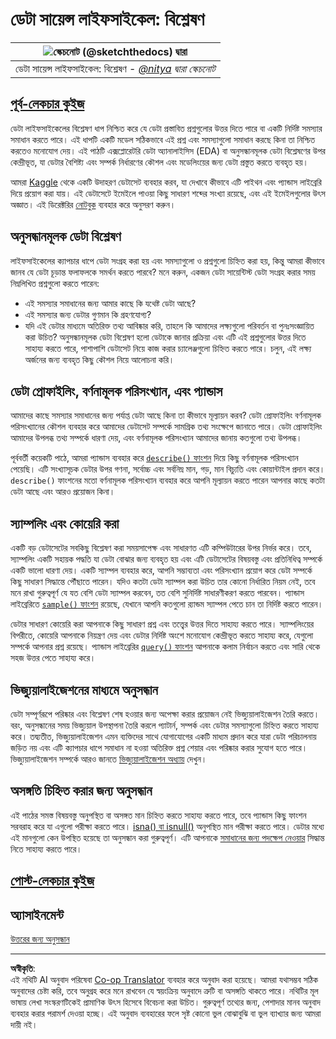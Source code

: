 <!--
CO_OP_TRANSLATOR_METADATA:
{
  "original_hash": "661dad02c3ac239644d34c1eb51e76f8",
  "translation_date": "2025-09-06T20:39:07+00:00",
  "source_file": "4-Data-Science-Lifecycle/15-analyzing/README.md",
  "language_code": "bn"
}
-->
# ডেটা সায়েন্স লাইফসাইকেল: বিশ্লেষণ

|![ স্কেচনোট [(@sketchthedocs)](https://sketchthedocs.dev) দ্বারা ](../../sketchnotes/15-Analyzing.png)|
|:---:|
| ডেটা সায়েন্স লাইফসাইকেল: বিশ্লেষণ - _[@nitya](https://twitter.com/nitya) দ্বারা স্কেচনোট_ |

## [পূর্ব-লেকচার কুইজ](https://ff-quizzes.netlify.app/en/ds/quiz/28)

ডেটা লাইফসাইকেলের বিশ্লেষণ ধাপ নিশ্চিত করে যে ডেটা প্রস্তাবিত প্রশ্নগুলোর উত্তর দিতে পারে বা একটি নির্দিষ্ট সমস্যার সমাধান করতে পারে। এই ধাপটি একটি মডেল সঠিকভাবে এই প্রশ্ন এবং সমস্যাগুলো সমাধান করছে কিনা তা নিশ্চিত করতেও মনোযোগ দেয়। এই পাঠটি এক্সপ্লোরেটরি ডেটা অ্যানালাইসিস (EDA) বা অনুসন্ধানমূলক ডেটা বিশ্লেষণের উপর কেন্দ্রীভূত, যা ডেটার বৈশিষ্ট্য এবং সম্পর্ক নির্ধারণের কৌশল এবং মডেলিংয়ের জন্য ডেটা প্রস্তুত করতে ব্যবহৃত হয়।

আমরা [Kaggle](https://www.kaggle.com/balaka18/email-spam-classification-dataset-csv/version/1) থেকে একটি উদাহরণ ডেটাসেট ব্যবহার করব, যা দেখাবে কীভাবে এটি পাইথন এবং প্যান্ডাস লাইব্রেরি দিয়ে প্রয়োগ করা যায়। এই ডেটাসেটে ইমেইলে পাওয়া কিছু সাধারণ শব্দের সংখ্যা রয়েছে, এবং এই ইমেইলগুলোর উৎস অজ্ঞাত। এই ডিরেক্টরির [নোটবুক](notebook.ipynb) ব্যবহার করে অনুসরণ করুন।

## অনুসন্ধানমূলক ডেটা বিশ্লেষণ

লাইফসাইকেলের ক্যাপচার ধাপে ডেটা সংগ্রহ করা হয় এবং সমস্যাগুলো ও প্রশ্নগুলো চিহ্নিত করা হয়, কিন্তু আমরা কীভাবে জানব যে ডেটা চূড়ান্ত ফলাফলকে সমর্থন করতে পারবে? 
মনে করুন, একজন ডেটা সায়েন্টিস্ট ডেটা সংগ্রহ করার সময় নিম্নলিখিত প্রশ্নগুলো করতে পারেন:
-   এই সমস্যার সমাধানের জন্য আমার কাছে কি যথেষ্ট ডেটা আছে?
-   এই সমস্যার জন্য ডেটার গুণমান কি গ্রহণযোগ্য?
-   যদি এই ডেটার মাধ্যমে অতিরিক্ত তথ্য আবিষ্কার করি, তাহলে কি আমাদের লক্ষ্যগুলো পরিবর্তন বা পুনঃসংজ্ঞায়িত করা উচিত?
অনুসন্ধানমূলক ডেটা বিশ্লেষণ হলো ডেটাকে জানার প্রক্রিয়া এবং এটি এই প্রশ্নগুলোর উত্তর দিতে সাহায্য করতে পারে, পাশাপাশি ডেটাসেট নিয়ে কাজ করার চ্যালেঞ্জগুলো চিহ্নিত করতে পারে। চলুন, এই লক্ষ্য অর্জনের জন্য ব্যবহৃত কিছু কৌশল নিয়ে আলোচনা করি।

## ডেটা প্রোফাইলিং, বর্ণনামূলক পরিসংখ্যান, এবং প্যান্ডাস
আমাদের কাছে সমস্যার সমাধানের জন্য পর্যাপ্ত ডেটা আছে কিনা তা কীভাবে মূল্যায়ন করব? ডেটা প্রোফাইলিং বর্ণনামূলক পরিসংখ্যানের কৌশল ব্যবহার করে আমাদের ডেটাসেট সম্পর্কে সামগ্রিক তথ্য সংক্ষেপে জানাতে পারে। ডেটা প্রোফাইলিং আমাদের উপলব্ধ তথ্য সম্পর্কে ধারণা দেয়, এবং বর্ণনামূলক পরিসংখ্যান আমাদের জানায় কতগুলো তথ্য উপলব্ধ।

পূর্ববর্তী কয়েকটি পাঠে, আমরা প্যান্ডাস ব্যবহার করে [`describe()` ফাংশন](https://pandas.pydata.org/pandas-docs/stable/reference/api/pandas.DataFrame.describe.html) দিয়ে কিছু বর্ণনামূলক পরিসংখ্যান পেয়েছি। এটি সংখ্যাসূচক ডেটার উপর গণনা, সর্বোচ্চ এবং সর্বনিম্ন মান, গড়, মান বিচ্যুতি এবং কোয়ান্টাইল প্রদান করে। `describe()` ফাংশনের মতো বর্ণনামূলক পরিসংখ্যান ব্যবহার করে আপনি মূল্যায়ন করতে পারেন আপনার কাছে কতটা ডেটা আছে এবং আরও প্রয়োজন কিনা।

## স্যাম্পলিং এবং কোয়েরি করা
একটি বড় ডেটাসেটের সবকিছু বিশ্লেষণ করা সময়সাপেক্ষ এবং সাধারণত এটি কম্পিউটারের উপর নির্ভর করে। তবে, স্যাম্পলিং একটি সহায়ক পদ্ধতি যা ডেটা বোঝার জন্য ব্যবহৃত হয় এবং এটি ডেটাসেটের বিষয়বস্তু এবং প্রতিনিধিত্ব সম্পর্কে একটি ভালো ধারণা দেয়। একটি স্যাম্পল ব্যবহার করে, আপনি সম্ভাব্যতা এবং পরিসংখ্যান প্রয়োগ করে ডেটা সম্পর্কে কিছু সাধারণ সিদ্ধান্তে পৌঁছাতে পারেন। যদিও কতটা ডেটা স্যাম্পল করা উচিত তার কোনো নির্ধারিত নিয়ম নেই, তবে মনে রাখা গুরুত্বপূর্ণ যে যত বেশি ডেটা স্যাম্পল করবেন, তত বেশি সুনির্দিষ্ট সাধারণীকরণ করতে পারবেন। 
প্যান্ডাস লাইব্রেরিতে [`sample()` ফাংশন](https://pandas.pydata.org/pandas-docs/stable/reference/api/pandas.DataFrame.sample.html) রয়েছে, যেখানে আপনি কতগুলো র‍্যান্ডম স্যাম্পল পেতে চান তা নির্দিষ্ট করতে পারেন।

ডেটার সাধারণ কোয়েরি করা আপনাকে কিছু সাধারণ প্রশ্ন এবং তত্ত্বের উত্তর দিতে সাহায্য করতে পারে। স্যাম্পলিংয়ের বিপরীতে, কোয়েরি আপনাকে নিয়ন্ত্রণ দেয় এবং ডেটার নির্দিষ্ট অংশে মনোযোগ কেন্দ্রীভূত করতে সাহায্য করে, যেগুলো সম্পর্কে আপনার প্রশ্ন রয়েছে। 
প্যান্ডাস লাইব্রেরির [`query()` ফাংশন](https://pandas.pydata.org/pandas-docs/stable/reference/api/pandas.DataFrame.query.html) আপনাকে কলাম নির্বাচন করতে এবং সারি থেকে সহজ উত্তর পেতে সাহায্য করে।

## ভিজ্যুয়ালাইজেশনের মাধ্যমে অনুসন্ধান
ডেটা সম্পূর্ণরূপে পরিষ্কার এবং বিশ্লেষণ শেষ হওয়ার জন্য অপেক্ষা করার প্রয়োজন নেই ভিজ্যুয়ালাইজেশন তৈরি করতে। বরং, অনুসন্ধানের সময় ভিজ্যুয়াল উপস্থাপনা তৈরি করলে প্যাটার্ন, সম্পর্ক এবং ডেটার সমস্যাগুলো চিহ্নিত করতে সাহায্য করে। তদ্ব্যতীত, ভিজ্যুয়ালাইজেশন এমন ব্যক্তিদের সাথে যোগাযোগের একটি মাধ্যম প্রদান করে যারা ডেটা পরিচালনায় জড়িত নয় এবং এটি ক্যাপচার ধাপে সমাধান না হওয়া অতিরিক্ত প্রশ্ন শেয়ার এবং পরিষ্কার করার সুযোগ হতে পারে। ভিজ্যুয়ালাইজেশন সম্পর্কে আরও জানতে [ভিজ্যুয়ালাইজেশন অধ্যায়](../../../../../../../../../3-Data-Visualization) দেখুন।

## অসঙ্গতি চিহ্নিত করার জন্য অনুসন্ধান
এই পাঠের সমস্ত বিষয়বস্তু অনুপস্থিত বা অসঙ্গত মান চিহ্নিত করতে সাহায্য করতে পারে, তবে প্যান্ডাস কিছু ফাংশন সরবরাহ করে যা এগুলো পরীক্ষা করতে পারে। [isna() বা isnull()](https://pandas.pydata.org/pandas-docs/stable/reference/api/pandas.isna.html) অনুপস্থিত মান পরীক্ষা করতে পারে। ডেটার মধ্যে এই মানগুলো কেন উপস্থিত হয়েছে তা অনুসন্ধান করা গুরুত্বপূর্ণ। এটি আপনাকে [সমাধানের জন্য পদক্ষেপ নেওয়ার]( /2-Working-With-Data/08-data-preparation/notebook.ipynb) সিদ্ধান্ত নিতে সাহায্য করতে পারে।

## [পোস্ট-লেকচার কুইজ](https://ff-quizzes.netlify.app/en/ds/quiz/29)

## অ্যাসাইনমেন্ট

[উত্তরের জন্য অনুসন্ধান](assignment.md)

---

**অস্বীকৃতি**:  
এই নথিটি AI অনুবাদ পরিষেবা [Co-op Translator](https://github.com/Azure/co-op-translator) ব্যবহার করে অনুবাদ করা হয়েছে। আমরা যথাসম্ভব সঠিক অনুবাদের চেষ্টা করি, তবে অনুগ্রহ করে মনে রাখবেন যে স্বয়ংক্রিয় অনুবাদে ত্রুটি বা অসঙ্গতি থাকতে পারে। নথিটির মূল ভাষায় লেখা সংস্করণটিকেই প্রামাণিক উৎস হিসেবে বিবেচনা করা উচিত। গুরুত্বপূর্ণ তথ্যের জন্য, পেশাদার মানব অনুবাদ ব্যবহার করার পরামর্শ দেওয়া হচ্ছে। এই অনুবাদ ব্যবহারের ফলে সৃষ্ট কোনো ভুল বোঝাবুঝি বা ভুল ব্যাখ্যার জন্য আমরা দায়ী নই।